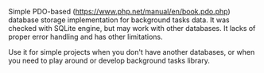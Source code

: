Simple PDO-based (https://www.php.net/manual/en/book.pdo.php) database storage implementation 
for background tasks data. It was checked with SQLite engine, but may work with other databases.
It lacks of proper error handling and has other limitations.

Use it for simple projects when you don't have another databases, 
or when you need to play around or develop background tasks library.
